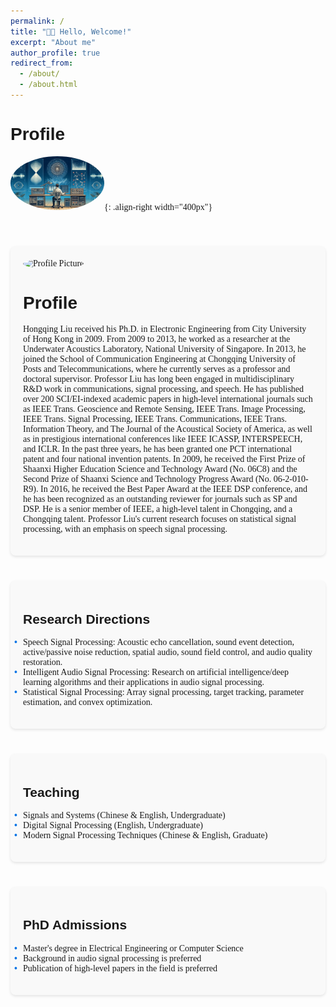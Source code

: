 ```yaml
---
permalink: /
title: "👋🏼 Hello, Welcome!"
excerpt: "About me"
author_profile: true
redirect_from: 
  - /about/
  - /about.html
---
```





 
# Profile 
![Illustration of combining vision and language modalities](/images/pp.png){: .align-right width="400px"}
<style>
  body {
    font-family: 'Times New Roman', Times, serif;
  }
  .container {
    display: flex;
    flex-direction: column;
    align-items: center;
    justify-content: center;
    padding: 20px;
  }
  .section {
    width: 100%;
    max-width: 800px;
    margin: 20px 0;
    padding: 20px;
    background-color: #f9f9f9;
    border-radius: 8px;
    box-shadow: 0 2px 4px rgba(0, 0, 0, 0.1);
  }
  img {
    border-radius: 50%;
    width: 150px;
  }
  h1, h2, h3, h4, h5, h6 {
    font-family: 'Arial', sans-serif;
  }
  ul {
    list-style: none;
    padding: 0;
  }
  ul li::before {
    content: '•';
    color: #0073e6;
    font-weight: bold;
    display: inline-block; 
    width: 1em;
    margin-left: -1em;
  }
</style>

<div class="container">
  <div class="section">
    <img src="../images/profile.jpg" alt="Profile Picture">
    <h1>Profile</h1>
    <p>Hongqing Liu received his Ph.D. in Electronic Engineering from City University of Hong Kong in 2009. From 2009 to 2013, he worked as a researcher at the Underwater Acoustics Laboratory, National University of Singapore. In 2013, he joined the School of Communication Engineering at Chongqing University of Posts and Telecommunications, where he currently serves as a professor and doctoral supervisor. Professor Liu has long been engaged in multidisciplinary R&D work in communications, signal processing, and speech. He has published over 200 SCI/EI-indexed academic papers in high-level international journals such as IEEE Trans. Geoscience and Remote Sensing, IEEE Trans. Image Processing, IEEE Trans. Signal Processing, IEEE Trans. Communications, IEEE Trans. Information Theory, and The Journal of the Acoustical Society of America, as well as in prestigious international conferences like IEEE ICASSP, INTERSPEECH, and ICLR. In the past three years, he has been granted one PCT international patent and four national invention patents. In 2009, he received the First Prize of Shaanxi Higher Education Science and Technology Award (No. 06C8) and the Second Prize of Shaanxi Science and Technology Progress Award (No. 06-2-010-R9). In 2016, he received the Best Paper Award at the IEEE DSP conference, and he has been recognized as an outstanding reviewer for journals such as SP and DSP. He is a senior member of IEEE, a high-level talent in Chongqing, and a Chongqing talent. Professor Liu's current research focuses on statistical signal processing, with an emphasis on speech signal processing.</p>
  </div>
  
  <div class="section">
    <h2>Research Directions</h2>
    <ul>
      <li>Speech Signal Processing: Acoustic echo cancellation, sound event detection, active/passive noise reduction, spatial audio, sound field control, and audio quality restoration.</li>
      <li>Intelligent Audio Signal Processing: Research on artificial intelligence/deep learning algorithms and their applications in audio signal processing.</li>
      <li>Statistical Signal Processing: Array signal processing, target tracking, parameter estimation, and convex optimization.</li>
    </ul>
  </div>

  <div class="section">
    <h2>Teaching</h2>
    <ul>
      <li>Signals and Systems (Chinese & English, Undergraduate)</li>
      <li>Digital Signal Processing (English, Undergraduate)</li>
      <li>Modern Signal Processing Techniques (Chinese & English, Graduate)</li>
    </ul>
  </div>

  <div class="section">
    <h2>PhD Admissions</h2>
    <ul>
      <li>Master's degree in Electrical Engineering or Computer Science</li>
      <li>Background in audio signal processing is preferred</li>
      <li>Publication of high-level papers in the field is preferred</li>
    </ul>
  </div>
</div>


<script type="text/javascript" src="//rf.revolvermaps.com/0/0/7.js?i=5cm1mgsf1ku&amp;m=0&amp;c=ff0000&amp;cr1=ffffff&amp;sx=0" async="async"></script>


